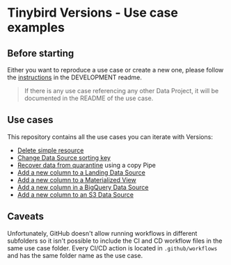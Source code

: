 # Tinybird Versions - Use case examples

## Before starting

Either you want to reproduce a use case or create a new one, please follow the [instructions](DEVELOPMENT/README.md) in the DEVELOPMENT readme.

> If there is any use case referencing any other Data Project, it will be documented in the README of the use case.


## Use cases

This repository contains all the use cases you can iterate with Versions:

- [Delete simple resource](delete_simple_resource)
- [Change Data Source sorting key](change_sorting_key)
- [Recover data from quarantine](recover_data_from_quarantine) using a copy Pipe
- [Add a new column to a Landing Data Source](add_column_landing_ds)
- [Add a new column to a Materialized View](add_column_materialized_view)
- [Add a new column in a BigQuery Data Source](add_column_BQ_ds)
- [Add a new column to an S3 Data Source](add_column_to_S3_ds)

## Caveats

Unfortunately, GitHub doesn't allow running workflows in different subfolders so it isn't possible to include the CI and CD workflow files in the same use case folder. Every CI/CD action is located in `.github/workflows` and has the same folder name as the use case.
